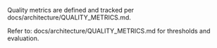 Quality metrics are defined and tracked per docs/architecture/QUALITY_METRICS.md.

Refer to: docs/architecture/QUALITY_METRICS.md for thresholds and evaluation.

